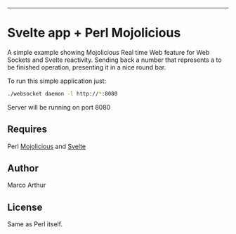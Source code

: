 ---

# Svelte app + Perl Mojolicious

A simple example showing Mojolicious Real time Web feature for Web Sockets
and Svelte reactivity. Sending back a number that represents a to be finished
operation, presenting it in a nice round bar.

To run this simple application just:
```bash
./websocket daemon -l http://*:8080
```

Server will be running on port 8080

## Requires

Perl [Mojolicious](http://mojolicious.org/) and [Svelte](https://svelte.dev/)

## Author

Marco Arthur

## License

Same as Perl itself.
